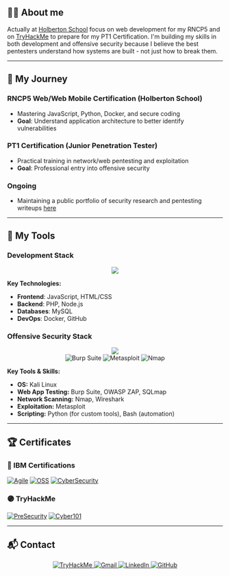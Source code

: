 ## 👨‍💻 About me

Actually at [Holberton School](https://www.holbertonschool.com) focus on web development for my RNCP5 and on [TryHackMe](https://tryhackme.com) to prepare for my PT1 Certification.
I'm building my skills in both development and offensive security because I believe the best pentesters understand how systems are built - not just how to break them.

---

## 🎯 My Journey

### RNCP5 Web/Web Mobile Certification (Holberton School)
- Mastering JavaScript, Python, Docker, and secure coding
- **Goal**: Understand application architecture to better identify vulnerabilities

### PT1 Certification (Junior Penetration Tester)
- Practical training in network/web pentesting and exploitation
- **Goal**: Professional entry into offensive security

### Ongoing
- Maintaining a public portfolio of security research and pentesting writeups [here](https://github.com/Simon-Paulin/portfolio_pentest)

---

## 🧰 My Tools

### Development Stack
<p align="center">
  <img src="https://skillicons.dev/icons?i=js,php,python,html,css,git,github,bash,linux,windows,docker,mysql" />
</p>

**Key Technologies:**
- **Frontend**: JavaScript, HTML/CSS
- **Backend**: PHP, Node.js
- **Databases**: MySQL
- **DevOps**: Docker, GitHub

### Offensive Security Stack
<p align="center">
  <img src="https://skillicons.dev/icons?i=kali,linux,bash,python,git,github" />
  <br>
  <img src="https://img.shields.io/badge/Burp_Suite-FF6633?style=for-the-badge&logo=PortSwigger&logoColor=white" alt="Burp Suite"/>
  <img src="https://img.shields.io/badge/Metasploit-149ECA?style=for-the-badge&logo=metasploit&logoColor=white" alt="Metasploit"/>
  <img src="https://img.shields.io/badge/Nmap-4682B4?style=for-the-badge&logo=nmap&logoColor=white" alt="Nmap"/>
</p>

**Key Tools & Skills:**
- **OS:** Kali Linux
- **Web App Testing:** Burp Suite, OWASP ZAP, SQLmap
- **Network Scanning:** Nmap, Wireshark
- **Exploitation:** Metasploit
- **Scripting:** Python (for custom tools), Bash (automation)
---

## 🏆 Certificates

### 🔵 IBM Certifications
[![Agile](https://img.shields.io/badge/-Certificat_Agile-0062FF?style=flat-square)](https://github.com/user-attachments/files/20775891/certificate-agile.pdf)
[![OSS](https://img.shields.io/badge/-Certificat_OSS-0062FF?style=flat-square)](https://github.com/user-attachments/files/20775905/certificate-oss.pdf)
[![CyberSecurity](https://img.shields.io/badge/-CyberSecurity_Fundamentals-0062FF?style=flat-square)](https://github.com/Simon-Paulin/holbertonschool-france-certificates-ibm/blob/main/certificates-trimester-3/IBM_certification_cyber_fundamutal.pdf)

### 🟣 TryHackMe
[![PreSecurity](https://img.shields.io/badge/-Pre_Security-5A1F92?style=flat-square)](https://github.com/user-attachments/files/20775728/Pre_Security_Certificat.pdf)
[![Cyber101](https://img.shields.io/badge/-Cyber_Security_101-5A1F92?style=flat-square)](https://github.com/Simon-Paulin/CyberSecurity_Certificate/blob/main/images/THM-cyber_101.pdf)

---

## 📬 Contact

<p align="center">
  <a href="https://tryhackme.com/p/ClassicCharizard">
    <img src="https://img.shields.io/badge/TryHackMe-212C42?style=for-the-badge&logo=tryhackme&logoColor=white" alt="TryHackMe"/>
  </a>
  <a href="mailto:simon.paulin.pro@gmail.com">
    <img src="https://img.shields.io/badge/Gmail-D14836?style=for-the-badge&logo=gmail&logoColor=white" alt="Gmail"/>
  </a>
  <a href="https://www.linkedin.com/in/simon-paulin-346104366/">
    <img src="https://img.shields.io/badge/LinkedIn-0077B5?style=for-the-badge&logo=linkedin&logoColor=white" alt="LinkedIn"/>
  </a>
  <a href="https://github.com/Simon-Paulin">
    <img src="https://img.shields.io/badge/GitHub-100000?style=for-the-badge&logo=github&logoColor=white" alt="GitHub"/>
  </a>
</p>
